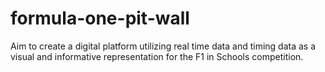 # formula-one-pit-wall
Aim to create a digital platform utilizing real time data and timing data as a visual and informative representation for the F1 in Schools competition. 
